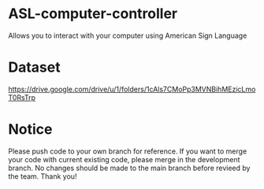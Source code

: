 # ASL-computer-controller
Allows you to interact with your computer using American Sign Language

# Dataset
https://drive.google.com/drive/u/1/folders/1cAls7CMoPp3MVNBihMEzicLmoT0RsTrp

# Notice
Please push code to your own branch for reference. If you want to merge your code with current existing code, please merge in the development branch. No changes should be made to the main branch before revieed by the team. Thank you!
